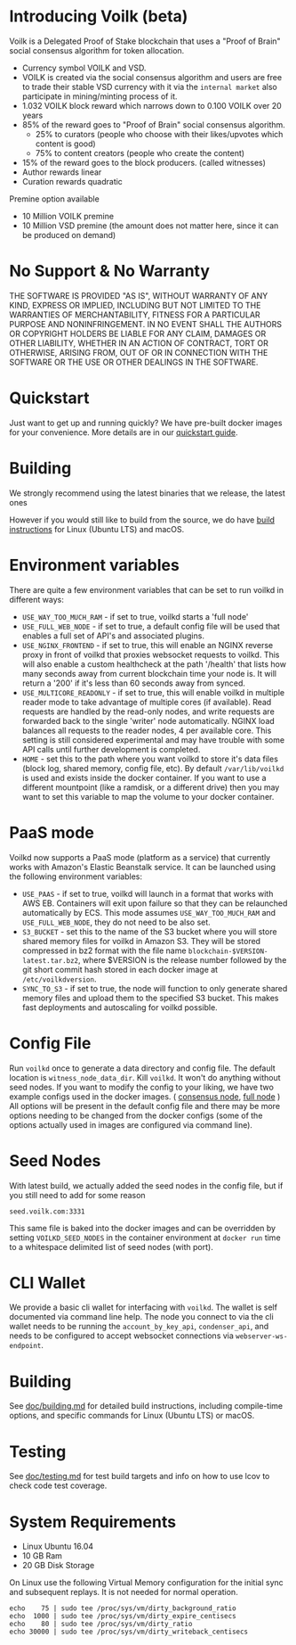 # Introducing Voilk (beta)

Voilk is a Delegated Proof of Stake blockchain that uses a "Proof of Brain" social consensus algorithm for token allocation.

  - Currency symbol VOILK and VSD.
  - VOILK is created via the social consensus algorithm and users are free to trade their stable VSD currency with it via the `internal market` also participate in mining/minting process of it.
  - 1.032 VOILK block reward which narrows down to 0.100 VOILK over 20 years
  - 85% of the reward goes to "Proof of Brain" social consensus algorithm.
    - 25% to curators (people who choose with their likes/upvotes which content is good)
    - 75% to content creators (people who create the content)
  - 15% of the reward goes to the block producers. (called witnesses)
  - Author rewards linear
  - Curation rewards quadratic
  
Premine option available
  - 10 Million VOILK premine
  - 10 Million VSD premine (the amount does not matter here, since it can be produced on demand)


# No Support & No Warranty

THE SOFTWARE IS PROVIDED "AS IS", WITHOUT WARRANTY OF ANY KIND, EXPRESS OR
IMPLIED, INCLUDING BUT NOT LIMITED TO THE WARRANTIES OF MERCHANTABILITY,
FITNESS FOR A PARTICULAR PURPOSE AND NONINFRINGEMENT. IN NO EVENT SHALL THE
AUTHORS OR COPYRIGHT HOLDERS BE LIABLE FOR ANY CLAIM, DAMAGES OR OTHER
LIABILITY, WHETHER IN AN ACTION OF CONTRACT, TORT OR OTHERWISE, ARISING
FROM, OUT OF OR IN CONNECTION WITH THE SOFTWARE OR THE USE OR OTHER DEALINGS
IN THE SOFTWARE.


# Quickstart

Just want to get up and running quickly? We have pre-built docker images for your convenience. More details are in our [quickstart guide](https://github.com/voilknetwork/voilk/blob/master/doc/exchangequickstart.md).

# Building

We strongly recommend using the latest binaries that we release, the latest ones 

However if you would still like to build from the source, we do have [build instructions](https://github.com/voilknetwork/voilk/blob/master/doc/building.md) for Linux (Ubuntu LTS) and macOS.


# Environment variables

There are quite a few environment variables that can be set to run voilkd in different ways:

* `USE_WAY_TOO_MUCH_RAM` - if set to true, voilkd starts a 'full node'
* `USE_FULL_WEB_NODE` - if set to true, a default config file will be used that enables a full set of API's and associated plugins.
* `USE_NGINX_FRONTEND` - if set to true, this will enable an NGINX reverse proxy in front of voilkd that proxies websocket requests to voilkd. This will also enable a custom healthcheck at the path '/health' that lists how many seconds away from current blockchain time your node is. It will return a '200' if it's less than 60 seconds away from synced.
* `USE_MULTICORE_READONLY` - if set to true, this will enable voilkd in multiple reader mode to take advantage of multiple cores (if available). Read requests are handled by the read-only nodes, and write requests are forwarded back to the single 'writer' node automatically. NGINX load balances all requests to the reader nodes, 4 per available core. This setting is still considered experimental and may have trouble with some API calls until further development is completed.
* `HOME` - set this to the path where you want voilkd to store it's data files (block log, shared memory, config file, etc). By default `/var/lib/voilkd` is used and exists inside the docker container. If you want to use a different mountpoint (like a ramdisk, or a different drive) then you may want to set this variable to map the volume to your docker container.

# PaaS mode

Voilkd now supports a PaaS mode (platform as a service) that currently works with Amazon's Elastic Beanstalk service. It can be launched using the following environment variables:

* `USE_PAAS` - if set to true, voilkd will launch in a format that works with AWS EB. Containers will exit upon failure so that they can be relaunched automatically by ECS. This mode assumes `USE_WAY_TOO_MUCH_RAM` and `USE_FULL_WEB_NODE`, they do not need to be also set.
* `S3_BUCKET` - set this to the name of the S3 bucket where you will store shared memory files for voilkd in Amazon S3. They will be stored compressed in bz2 format with the file name `blockchain-$VERSION-latest.tar.bz2`, where $VERSION is the release number followed by the git short commit hash stored in each docker image at `/etc/voilkdversion`.
* `SYNC_TO_S3` - if set to true, the node will function to only generate shared memory files and upload them to the specified S3 bucket. This makes fast deployments and autoscaling for voilkd possible.

# Config File

Run `voilkd` once to generate a data directory and config file. The default location is `witness_node_data_dir`. Kill `voilkd`. It won't do anything without seed nodes. If you want to modify the config to your liking, we have two example configs used in the docker images. ( [consensus node](contrib/config-for-docker.ini), [full node](contrib/fullnode.config.ini) ) All options will be present in the default config file and there may be more options needing to be changed from the docker configs (some of the options actually used in images are configured via command line).

# Seed Nodes

With latest build, we actually added the seed nodes in the config file,  but if you still need to add for some reason

`seed.voilk.com:3331`

This same file is baked into the docker images and can be overridden by
setting `VOILKD_SEED_NODES` in the container environment at `docker run`
time to a whitespace delimited list of seed nodes (with port).

# CLI Wallet

We provide a basic cli wallet for interfacing with `voilkd`. The wallet is self documented via command line help. The node you connect to via the cli wallet needs to be running the `account_by_key_api`, `condenser_api`, and needs to be configured to accept websocket connections via `webserver-ws-endpoint`.

# Building

See [doc/building.md](doc/building.md) for detailed build instructions, including
compile-time options, and specific commands for Linux (Ubuntu LTS) or macOS.

# Testing

See [doc/testing.md](doc/testing.md) for test build targets and info
on how to use lcov to check code test coverage.

# System Requirements

  - Linux Ubuntu 16.04
  - 10 GB Ram
  - 20 GB Disk Storage

On Linux use the following Virtual Memory configuration for the initial sync and subsequent replays. It is not needed for normal operation.

```
echo    75 | sudo tee /proc/sys/vm/dirty_background_ratio
echo  1000 | sudo tee /proc/sys/vm/dirty_expire_centisecs
echo    80 | sudo tee /proc/sys/vm/dirty_ratio
echo 30000 | sudo tee /proc/sys/vm/dirty_writeback_centisecs
```
